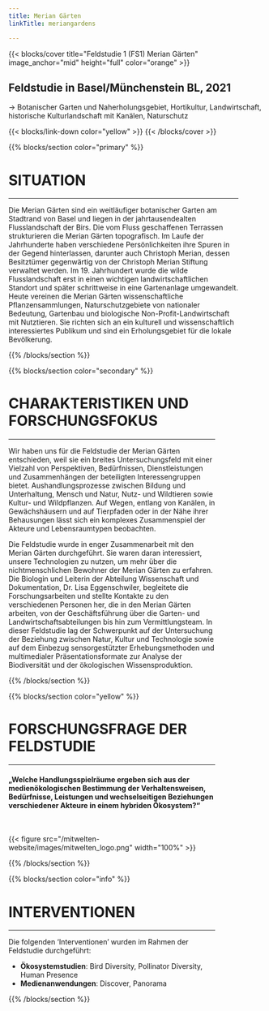 ```yaml
---
title: Merian Gärten
linkTitle: meriangardens

---
```



{{< blocks/cover title="Feldstudie 1 (FS1) Merian Gärten" image_anchor="mid" height="full" color="orange" >}}
<h2>Feldstudie in Basel/Münchenstein BL, 2021</h2>
<p class="lead mt-5">→ Botanischer Garten und Naherholungsgebiet, Hortikultur, Landwirtschaft, historische Kulturlandschaft mit Kanälen, Naturschutz</p>
{{< blocks/link-down color="yellow" >}}
{{< /blocks/cover >}}



<!-- New Section -->

{{% blocks/section color="primary" %}}
<div class="mx-auto" style="width: 90%">
  <h1 class="text-center">SITUATION</h1>

---

Die Merian Gärten sind ein weitläufiger botanischer Garten am Stadtrand von Basel und liegen in der jahrtausendealten Flusslandschaft der Birs. Die vom Fluss geschaffenen Terrassen strukturieren die Merian Gärten topografisch. Im Laufe der Jahrhunderte haben verschiedene Persönlichkeiten ihre Spuren in der Gegend hinterlassen, darunter auch Christoph Merian, dessen Besitztümer gegenwärtig von der Christoph Merian Stiftung verwaltet werden. Im 19. Jahrhundert wurde die wilde Flusslandschaft erst in einen wichtigen landwirtschaftlichen Standort und später schrittweise in eine Gartenanlage umgewandelt. Heute vereinen die Merian Gärten wissenschaftliche Pflanzensammlungen, Naturschutzgebiete von nationaler Bedeutung, Gartenbau und biologische Non-Profit-Landwirtschaft mit Nutztieren. Sie richten sich an ein kulturell und wissenschaftlich interessiertes Publikum und sind ein Erholungsgebiet für die lokale Bevölkerung.


{{% /blocks/section %}}



<!-- New Section -->

{{% blocks/section color="secondary" %}}
<div class="mx-auto" style="width: 90%">
  <h1 class="text-center">CHARAKTERISTIKEN UND FORSCHUNGSFOKUS</h1>

---

Wir haben uns für die Feldstudie der Merian Gärten entschieden, weil sie ein breites Untersuchungsfeld mit einer Vielzahl von Perspektiven, Bedürfnissen, Dienstleistungen und Zusammenhängen der beteiligten Interessengruppen bietet. Aushandlungsprozesse zwischen Bildung und Unterhaltung, Mensch und Natur, Nutz- und Wildtieren sowie Kultur- und Wildpflanzen. Auf Wegen, entlang von Kanälen, in Gewächshäusern und auf Tierpfaden oder in der Nähe ihrer Behausungen lässt sich ein komplexes Zusammenspiel der Akteure und Lebensraumtypen beobachten. 

Die Feldstudie wurde in enger Zusammenarbeit mit den Merian Gärten durchgeführt. Sie waren daran interessiert, unsere Technologien zu nutzen, um mehr über die nichtmenschlichen Bewohner der Merian Gärten zu erfahren. Die Biologin und Leiterin der Abteilung Wissenschaft und Dokumentation, Dr. Lisa Eggenschwiler, begleitete die Forschungsarbeiten und stellte Kontakte zu den verschiedenen Personen her, die in den Merian Gärten arbeiten, von der Geschäftsführung über die Garten- und Landwirtschaftsabteilungen bis hin zum Vermittlungsteam. In dieser Feldstudie lag der Schwerpunkt auf der Untersuchung der Beziehung zwischen Natur, Kultur und Technologie sowie auf dem Einbezug sensorgestützter Erhebungsmethoden und multimedialer Präsentationsformate zur Analyse der Biodiversität und der ökologischen Wissensproduktion.

</div>
{{% /blocks/section %}}




<!-- New Section -->

{{% blocks/section color="yellow" %}}

<div class="mx-auto" style="width: 90%">
  <h1 class="text-center">FORSCHUNGSFRAGE DER FELDSTUDIE</h1>

----

<h4 class="text-center">
„Welche Handlungsspielräume ergeben sich aus der medienökologischen Bestimmung der Verhaltensweisen, Bedürfnisse, Leistungen und wechselseitigen Beziehungen verschiedener Akteure in einem hybriden Ökosystem?“
</h4>
<br>

{{< figure src="/mitwelten-website/images/mitwelten_logo.png" width="100%" >}}
</div>

{{% /blocks/section %}}




<!-- New Section -->

{{% blocks/section color="info" %}}

<div class="mx-auto" style="width: 90%">
  <h1 class="text-center">INTERVENTIONEN</h1>

----

Die folgenden ‘Interventionen’ wurden im Rahmen der Feldstudie durchgeführt:
- __Ökosystemstudien__: Bird Diversity, Pollinator Diversity, Human Presence
- __Medienanwendungen__: Discover, Panorama

</div>

{{% /blocks/section %}}










<!-- {{< blocks/section color="secondary">}} -->

<!-- 	{{<  cardpane >}} -->
	
	
<!-- 		{{<  card header="ERFASSUNG der<br><h2><b>BESTÄUBER</b></h2>" footer="<p style='font-size:11px; color:green;'><b></b>">}} -->
<!-- 			<div class="mx-auto" style="width: 90%;"> -->
<!-- 				<figure> -->
<!-- 					<img src="/images/pollinators.jpg" width="100%"> -->
<!-- 					<figcaption><p style="font-size:11px; text-align:right;">Sensor-Ensemble aus Lockpflanze und Kamera</p> -->
<!-- </figcaption> -->
<!-- 				</figure> -->
<!-- 			</div> -->
<!-- 				<br> -->
<!-- 					<div class="mx-auto" style="width: 90%;"> -->
<!-- 				<p style="font-size:16px"> -->
<!-- 					<b>Entwicklung und Einsatz automatisierter Verfahren zum Monitoring von bestäubenden Insekten</b> -->
<!-- 				</p> -->
<!-- 				<p style="font-size:small"> -->
<!-- 					Zur Erfassung blütenbestäubender Insekten wurden an mehreren Standorten mit unterschiedlichen Lebensraumtypen Blumentöpfe als Messstationen positioniert. Sie wurden einheitlich bepflanzt (Margerite, Wilde Möhre, Wiesenflockenblume) und mittels Kamerafallen (RaspberryPi Cams) kontinuierlich über mehrere Monate beobachtet. Die in grossem Umfang als Rohdaten erzeugten Einzelbilder wurden per Machine Learning auf das Vorkommen unterschiedlicher Morphospezies hin analysiert: Honigbienen, Wildbienen, Hummel,  Schwebfliege, Fliege. -->
<!-- 					</p> -->
<!-- 			</div> -->
<!-- 		{{<  /card >}} -->
<!-- {{<  card header="MEDIENÖKOLOGISCHES<h2><b>PANORAMA</b></h2>" footer="<p style='font-size:11px; color:green;'><b><a href='https://pano.mitwelten.org'>pano.mitwelten.org</a></b></p>">}} -->
<!-- 				<div class="mx-auto" style="width: 90%;"> -->
<!-- 					<figure> -->
<!-- 						<img src="/images/panorama.jpg" width="100%"> -->
<!-- 					<figcaption><p style="font-size:11px; text-align:right;">Startansicht der interaktiven Bildwelten</p> -->
<!-- </figcaption> -->
<!-- 				</figure> -->
<!-- 				</div> -->
<!-- 				<br> -->
<!-- 				<div class="mx-auto" style="width: 90%"> -->
<!-- 					<p style="font-size:16px"> -->
<!-- 						<b>Multimedial und informativ angereicherte 360°-Darstellung ökologischer Zusammenhänge</b> -->
<!-- 				</p> -->
<!-- 				<p style="font-size:small"> -->
<!--     Basierend auf der Analyse der Eigenschaften, Bedürfnisse und Leistungen unterschiedlicher Aktanten in einem bestimmten Teilgebiet wurden deren wechselseitige Relationen erarbeitet. Das <a href='https://pano.mitwelten.org'>360°-Panorama</a> erlaubt es den Betrachter*innen, unterschiedliche Perspektiven einzunehmen und zu erleben. Neben der interaktiven Verknüpfung der unterschiedlichen Positionen und Ansichten erlaubt das Medium auch zusätzliche Inhalte einzubinden: Bilder, PDF-Texte (Metainformationen, Resultate, Anleitungen, etc.), Tondokumente (Atmosphären, Aufzeichnungen, Interviews).</p> -->
<!-- 			</div> -->
<!-- 		{{<  /card >}} -->
<!-- 		{{<  /cardpane >}} -->
		
<!-- 		{{<  cardpane >}} -->
<!-- 		{{<  card header="WEB MAP der<br><h2><b>ONTODIVERSITÄT</b></h2>" footer="<p style='font-size:11px; color:green;'><b></b>">}} -->
<!-- 			<div class="mx-auto" style="width: 90%;"> -->
<!-- 				<figure> -->
<!-- 				<img src="/images/ontodiversitaet.png" width="100%"> -->
<!-- 				<figcaption><p style="font-size:11px; text-align:right;">Kartenansicht Merian Gärten mit <i>Interspecies Contact Zones</i></p> -->
<!-- </figcaption> -->
<!-- 			</figure> -->
<!-- 		</div> -->
<!-- 		<br> -->
<!-- 		<div class="mx-auto" style="width: 90%;"> -->
<!-- 		<p style="font-size:16px"> -->
<!-- 			<b>Interdisziplinäres Mapping der Wechselbeziehungen zwischen lokaler Artenvielfalt und struktureller Diversität von Terrain, Infrastrukturen oder Interaktionen </b> -->
<!-- 		</p> -->
<!-- 		<p style="font-size:small"> -->
<!-- Die interdisziplinäre Grundlagenstudie befasst sich mit den ökologischen Zusammenhängen von Pflanzen, Tieren, Menschen, Dingen, Strukturen und Atmosphären in Bezug auf das Terrain und die Landschaft des Feldstudiengebiets. Lebensraumtypen und Alltagsprozesse werden aus unterschiedlichen Perspektiven und mit verschiedensten Methoden aller im Projekt vertretener Disziplinen offen untersucht. Die neu gewonnenen oder bereits vorgefundenen Daten, Materialien und Dokumente werden in einer interaktiven, vielschichtigen Web Map geographisch und gestalterisch zusammengeführt. Als massgebliche (fach-)spezifische Beiträge fliessen insbesondere die kulturwissenschaftliche qualitative Feldforschung anhand von teilnehmender Beobachtung und Interviews mit Mitarbeitenden der Merian Gärten sowie die Auswertung der kontinuierlich an sechs Standorten aufgezeichneten Tonaufnahmen ein. -->
<!-- 				</p> -->
<!-- 			</div> -->
<!-- 		{{<  /card >}} -->



<!-- 	{{<  card header="MULTIMODALE<h2><b>DATENVISUALISIERUNG</b></h2>" footer="<p style='font-size:11px; color:green;'><b></b>">}} -->
<!-- 		<div class="mx-auto" style="width: 90%;"> -->
<!-- 			<figure> -->
<!-- 				<img src="/images/MultimodaleDatenvisualisierung.png" width="100%"> -->
<!-- 			<figcaption><p style="font-size:11px; text-align:right;">Tondokumente, Infos und Bilder zu lokalen Arten und ihren Lebensräumen</p> -->
<!-- </figcaption> -->
<!-- 		</figure> -->
<!-- 		</div> -->
<!-- 		<br> -->
<!-- 		<div class="mx-auto" style="width: 90%"> -->
<!-- 			<p style="font-size:16px"> -->
<!-- 		<b>Entwicklung von aussagekräftigen und Visualisierungsformen und medienkritischen Interfaces für heterogene quantitative wie qualitative Datensätze -->
<!-- 	</b> -->
<!-- 	</p> -->
<!-- 	<p style="font-size:small"> -->
<!-- 				Im Bereich der Medien- und Wissensgestaltung wurden auf verschiedenen Ebenen Tools und Formate zur Erschliessung und Darstellung der sehr unterschiedlichen Sammlungen von Daten und Dokumenten entwickelt, die bei der Gewinnung von Einsichten aus den reichhaltigen Rohdaten und Forschungsdokumenten und der anschliessenden Wissensvermittlung eine kritische Rolle spielen. Unter Einsatz etablierter Software-Umgebungen wie Grafana können Sensor-Daten dynamisch in Echtzeit dargestellt und erkundet werden. Eine eigens entwickelte Web Map integriert auf der Ebene des Feldstudiengebiets mit Blick auf das regionale Umfeld die verschiedenen spezifischen Datensätze für Forschende und Öffentlichkeit. Themenspezifische Kombinationen von Tonaufnahmen, Annotationen, Geodaten und weiterführenden Links veranschaulichen Zusammenhänge und bieten Materialien zum weiteren Eintauchen an.</p> -->
	
<!-- 		</div> -->
<!-- 	{{<  /card >}} -->
<!-- 		{{<  /cardpane >}} -->
	
<!-- 	{{<  cardpane >}} -->
<!-- 	{{<  card header="VERNETZTE<h2><b>SENSOR-PROTOTYPEN</b></h2>" footer="<p style='font-size:11px; color:green;'><b></b></p>">}} -->
<!-- 			<div class="mx-auto" style="width: 90%;"> -->
<!-- 				<figure> -->
<!-- 					<img src="/images/pax.jpg" width="100%"> -->
<!-- 				<figcaption><p style="font-size:11px; text-align:right;">Hardware-Design zweier Sensor-Knoten</p> -->
<!-- </figcaption> -->
<!-- 			</figure> -->
<!-- 			</div> -->
<!-- 			<br> -->
<!-- 			<div class="mx-auto" style="width: 90%"> -->
<!-- 				<p style="font-size:16px"> -->
<!-- 					<b>Erfassung von Lebewesen, Aktivitäten und Umweltbedingungen</b> -->
<!-- 			</p> -->
<!-- 			<p style="font-size:small"> -->
<!-- Zur Erfassung und Untersuchung der Biodiversität und ihrer Bedingungen und Besonderheiten im vielschichtigen ökologisch-sozialen Alltagsgeschehen in den Merian Gärten wurde eine erste Generation verschiedener Typen von Sensoren entwickelt und testweise eingesetzt: Bestäuber-Sensoren für die Erfassung blütenbesuchender Insekten; Bluetooth-Sensoren für die anonyme Erhebung menschlicher Präsenz- und Bewegungsmuster; Temperatur-, Luft- und Bodenfeuchtigkeitssensoren zur Registrierung der Wetterverhältnisse sowie bereits verfügbare Audio-Logger, für die nur Gehäuse und Halterungen gestaltet werden mussten, zur Bestimmung von Vögeln und für allgemeine Soundscape-Analysen. Sie sind grösstenteils digital vernetzt (LoRaWAN, Ethernet) und an eine Datenbank angeschlossen, über die die gewonnenen Daten ausgewertet, öffentlich zugänglich gemacht und situationsabhängig mittels hinzukommender Aktuatoren und Medienplattformen ins Terrain zurückgespielt werden. -->
<!-- 			</p> -->
<!-- 		</div> -->
<!-- 	{{<  /card >}} -->
<!-- 	{{<  card header="VIELFALT der<br><h2><b>VOGELWELT</b></h2>" footer="<p style='font-size:11px; color:green;'><b></b>">}} -->
<!-- 		<div class="mx-auto" style="width: 90%;"> -->
<!-- 			<figure> -->
<!-- 				<img src="/images/birddiversity.png" width="100%"> -->
<!-- 				<figcaption><p style="font-size:11px; text-align:right;">Artenliste (links), Audiomoth im Feld (rechts)</p> -->
<!-- 				</figcaption> -->
<!-- 			</figure> -->
<!-- 		</div> -->
<!-- 			<br> -->
<!-- 			<div class="mx-auto" style="width: 90%;"> -->
<!-- 				<p style="font-size:16px"> -->
<!-- 				<b>Vogelbestandsaufnahmen mittels Audio-Loggern und Transektbegehungen</b> -->
<!-- 			</p> -->
<!-- 			<p style="font-size:small"> -->
<!-- 				Mit zwei Ornitholog*innen wurden wiederholte Transektbegehungen zur Erfassung der vorkommenden Vogelarten und Kartierung ihrer Reviere durchgeführt. Dabei wurden Audio-Logger (Audiomoth, Tonaufnahmen) mitgeführt und mittels Analyse-Software (BirdNet, Machine Learning) ausgewertet, um diese Technologien als Ergänzung der Arbeit der Fachleute zu evaluieren. In einer weiteren Untersuchung wurde ein kontinuierlicher, stationärer Einsatz der Audio-Logger an verschiedenen Standorten mit unterschiedlichen Lebensraumtypen über mehrere Monate getestet. -->
<!-- 				</p> -->
<!-- 				<br> -->
<!-- 		</div> -->
<!-- 	{{<  /card >}} -->
	
<!-- 	{{<  /cardpane >}} -->	

<!-- {{< /blocks/section >}} -->
